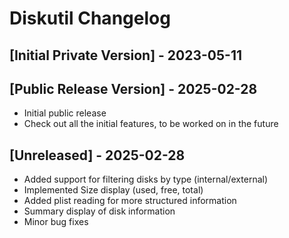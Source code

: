 # Diskutil Changelog

## [Initial Private Version] - 2023-05-11

## [Public Release Version] - 2025-02-28

- Initial public release
- Check out all the initial features, to be worked on in the future

## [Unreleased] - 2025-02-28
- Added support for filtering disks by type (internal/external)
- Implemented Size display (used, free, total)
- Added plist reading for more structured information
- Summary display of disk information
- Minor bug fixes